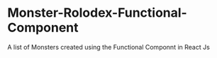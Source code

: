 # Monster-Rolodex-Functional-Component
A list of Monsters created using the Functional Componnt in React Js
